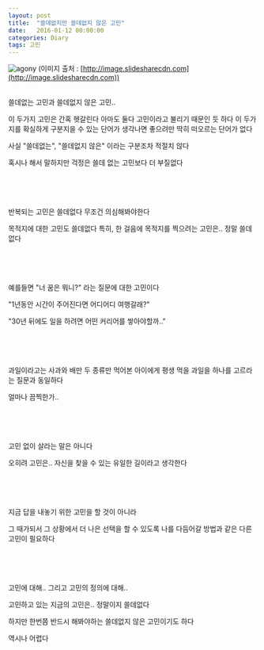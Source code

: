 ```yaml
---
layout: post
title:  "쓸데없지만 쓸데없지 않은 고민"
date:   2016-01-12 00:00:00
categories: Diary
tags: 고민
---
```


![agony](http://image.slidesharecdn.com/npeaworkshopfinaldraftweb-120409161657-phpapp02/95/implementing-effective-family-engagement-strategies-2-728.jpg?cb=1335541538)
(이미지 출처 : [http://image.slidesharecdn.com](http://image.slidesharecdn.com))

</br>
쓸데없는 고민과 쓸데없지 않은 고민..

이 두가지 고민은 간혹 헷갈린다
아마도 둘다 고민이라고 불리기 때문인 듯 하다
이 두가지를 확실하게 구분지을 수 있는 단어가 생각나면 좋으려만
딱히 떠오르는 단어가 없다

사실 "쓸데없는", "쓸데없지 않은" 이라는 구분조차 적절치 않다

<!--more-->
혹시나 해서 말하지만 
걱정은 쓸데 없는 고민보다 더 부질없다

</br></br></br>



반복되는 고민은 쓸데없다
무조건 의심해봐야한다 

목적지에 대한 고민도 쓸데없다
특히, 한 걸음에 목적지를 찍으려는 고민은.. 정말 쓸데없다



</br></br></br>

  
예를들면
"너 꿈은 뭐니?" 라는 질문에 대한 고민이다

"1년동안 시간이 주어진다면 어디어디 여행갈래?"

"30년 뒤에도 일을 하려면 어떤 커리어를 쌓아야할까.."


</br></br></br>

과일이라고는 사과와 배만 두 종류만 먹어본 아이에게 
평생 먹을 과일을 하나를 고르라는 질문과 동일하다

얼마나 끔찍한가..


</br></br></br>



고민 없이 살라는 말은 아니다 

오히려
고민은.. 자신을 찾을 수 있는 유일한 길이라고 생각한다


</br></br></br>



지금 답을 내놓기 위한 고민을 할 것이 아니라

그 때가되서 그 상황에서 더 나은 선택을 할 수 있도록 
나를 다듬어갈 방법과 같은 다른 고민이 필요하다


</br></br></br>





고민에 대해..
그리고 고민의 정의에 대해..

고민하고 있는 
지금의 고민은.. 정말이지 쓸데없다

하지만 한번쯤 반드시 해봐야하는 쓸데없지 않은 고민이기도 하다

역시나 어렵다

</br></br></br>
